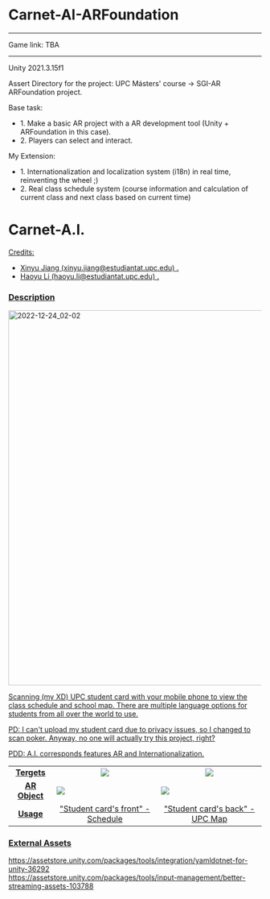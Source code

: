 # Carnet-AI-ARFoundation
<hr>
Game link: TBA
<hr>
Unity 2021.3.15f1

Assert Directory for the project: UPC Másters' course -> SGI-AR ARFoundation project.

Base task:
<ul>
<li>1. Make a basic AR project with a AR development tool (Unity + ARFoundation in this case).</li>
<li>2. Players can select and interact.</li>
</ul>

My Extension:
<ul>
<li>1. Internationalization and localization system (i18n) in real time, reinventing the wheel ;) </li>
<li>2. Real class schedule system (course information and calculation of current class and next class based on current time)</li>
</ul>

<h1>Carnet-A.I.</h1>
<u>
Credits:
<ul>
<li>Xinyu Jiang (xinyu.jiang@estudiantat.upc.edu) .</li>
<li>Haoyu Li (haoyu.li@estudiantat.upc.edu) .</li>
</ul>

<h3>Description</h3>
  <img width="745" alt="2022-12-24_02-02" src="https://user-images.githubusercontent.com/61742408/209434739-df75918d-7de2-47cf-973b-d500dcf43d69.png">
<p>Scanning (my XD) UPC student card with your mobile phone to view the class schedule and school map. There are multiple language options for students from all over the world to use. </p>
<p>PD: I can't upload my student card due to privacy issues, so I changed to scan poker. Anyway, no one will actually try this project, right?</p>
<p>PDD: A.I. corresponds features AR and Internationalization.</p>

<table>
  <tr>
     <td  align=center><b>Tergets</b></td>
        <td align=center><img  src="https://user-images.githubusercontent.com/61742408/209436013-c66d4c6b-7ddf-4113-8d60-08107a6fbb00.png"> </td>
        <td align=center> <img src="https://user-images.githubusercontent.com/61742408/209436083-fa43be7c-03a5-4ba0-9517-d241490b84de.png"> </td>
     </tr>
    <tr>
     <td  align=center><b>AR Object</b></td>
        <td> <img src="https://user-images.githubusercontent.com/61742408/209436233-d56d3ae6-faea-47f8-bb1f-36bf035e4486.png"> </td>
        <td> <img src="https://user-images.githubusercontent.com/61742408/209436248-7c135f73-c791-4a25-967f-b7720b882fa2.png"> </td>
     </tr>
       <td  align=center><b>Usage</b></td>
        <td  align=center> "Student card's front" - Schedule</td>
        <td  align=center> "Student card's back" - UPC Map</td>
     </tr>
  
</table>
<h3>External Assets</h3>
https://assetstore.unity.com/packages/tools/integration/yamldotnet-for-unity-36292 <br>
https://assetstore.unity.com/packages/tools/input-management/better-streaming-assets-103788 <br>


